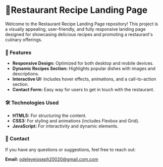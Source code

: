 # 🍴**Restaurant Recipe Landing Page**
Welcome to the Restaurant Recipe Landing Page repository! 
This project is a visually appealing, user-friendly, and fully responsive landing page designed for showcasing delicious recipes and promoting a restaurant's culinary offerings.

### 🌟 **Features**
* **Responsive Design:** Optimized for both desktop and mobile devices.
* **Dynamic Recipes Section:** Highlights popular dishes with images and descriptions.
* **Interactive UI:** Includes hover effects, animations, and a call-to-action section.
* **Contact Form:** Easy way for users to get in touch with the restaurant.

### 🛠️ Technologies Used
* **HTML5:** For structuring the content.
* **CSS3:** For styling and animations (includes Flexbox and Grid).
* **JavaScript:** For interactivity and dynamic elements.

### **📧 Contact**
If you have any questions or suggestions, feel free to reach out:

**Email:** odeleyejoseph20020@gmail.com.com
